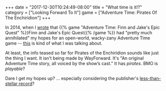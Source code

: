 +++
date = "2017-12-30T10:24:49-08:00"
title = "What time is it!?"
category = ["Looking Forward To It"]
game = ["Adventure Time: Pirates Of The Enchiridion"]
+++

In 2014, when I <a href="https://tsuereth.com/glog/2014/06/29/im-just-gonna-stick-with-the-cartoon-from-now-on/">wrote</a> that {{% game "Adventure Time: Finn and Jake's Epic Quest" %}}Finn and Jake's Epic Quest{{% /game %}} had "pretty much annihilated" my hopes for an open-world, wacky-zany Adventure Time game -- <a href="https://www.outrightgames.com/adventure-time-pirates-of-the-enchiridion/">this</a> is kind of what I was talking about.

At least, the info teased so far for Pirates of the Enchiridion sounds like just the thing I want.  It isn't being made by WayForward.  It's "An original Adventure Time story, all voiced by the show’s cast."  It has <i>pirates</i>.  BMO is <i>playable</i>?

Dare I get my hopes up?  ... especially considering the publisher's <a href="http://www.metacritic.com/game/switch/ben-10">less-than-stellar record</a>?
